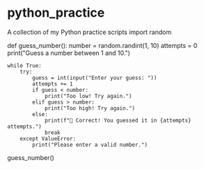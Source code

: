 # python_practice
A collection of my Python practice scripts
import random

def guess_number():
    number = random.randint(1, 10)
    attempts = 0
    print("Guess a number between 1 and 10.")

    while True:
        try:
            guess = int(input("Enter your guess: "))
            attempts += 1
            if guess < number:
                print("Too low! Try again.")
            elif guess > number:
                print("Too high! Try again.")
            else:
                print(f"🎉 Correct! You guessed it in {attempts} attempts.")
                break
        except ValueError:
            print("Please enter a valid number.")

guess_number()
